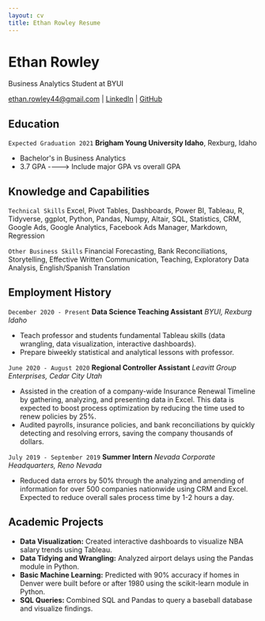 ```yaml
---
layout: cv
title: Ethan Rowley Resume
---
```

# Ethan Rowley
Business Analytics Student at BYUI

<div id="webaddress">
<a href="ethan.rowley44@gmail.com">ethan.rowley44@gmail.com</a>
| <a href="https://www.linkedin.com/in/ethanrowley/">LinkedIn</a>
| <a href="https://github.com/rowley-ethan">GitHub</a>
</div>

<!-- https://www.monique.tech/the-art-of-markdown -->

## Education

`Expected Graduation 2021`
__Brigham Young University Idaho__, Rexburg, Idaho

- Bachelor's in Business Analytics
- 3.7 GPA
----> Include major GPA vs overall GPA

## Knowledge and Capabilities
`Technical Skills`
Excel, Pivot Tables, Dashboards, Power BI, Tableau, R, Tidyverse, ggplot, Python, Pandas, Numpy, Altair, SQL, Statistics, CRM, Google Ads, Google Analytics, Facebook Ads Manager, Markdown, Regression

`Other Business Skills`
Financial Forecasting, Bank Reconciliations, Storytelling, Effective Written Communication, Teaching, Exploratory Data Analysis, English/Spanish Translation


## Employment History

`December 2020 - Present`
__Data Science Teaching Assistant__
_BYUI, Rexburg Idaho_

- Teach professor and students fundamental Tableau skills (data wrangling, data visualization, interactive dashboards).
- Prepare biweekly statistical and analytical lessons with professor.

`June 2020 - August 2020`
__Regional Controller Assistant__
_Leavitt Group Enterprises, Cedar City Utah_
- Assisted in the creation of a company-wide Insurance Renewal Timeline by gathering, analyzing, and presenting data in Excel. This data is expected to boost process optimization by reducing the time used to renew policies by 25%.
- Audited payrolls, insurance policies, and bank reconciliations by quickly detecting and resolving errors, saving the company thousands of dollars.

`July 2019 - September 2019`
__Summer Intern__
_Nevada Corporate Headquarters, Reno Nevada_
- Reduced data errors by 50% through the analyzing and amending of information for over 500 companies nationwide using CRM and Excel. Expected to reduce overall sales process time by 1-2 hours a day.

## Academic Projects
- **Data Visualization:** Created interactive dashboards to visualize NBA salary trends using Tableau.
- **Data Tidying and Wrangling:** Analyzed airport delays using the Pandas module in Python.
- **Basic Machine Learning:** Predicted with 90% accuracy if homes in Denver were built before or
after 1980 using the scikit-learn module in Python.
- **SQL Queries:** Combined SQL and Pandas to query a baseball database and visualize findings.




<!-- ### Footer

Last updated: May 2013 -->



